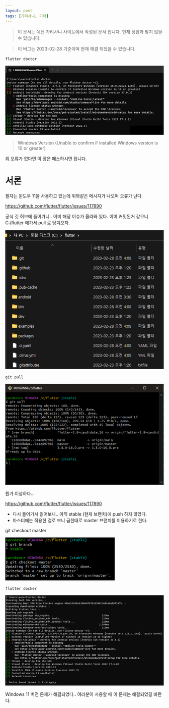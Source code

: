 ```yaml
---
layout: post
tags: [가리사니, 기타]
---
```


> 이 문서는 예전 가리사니 사이트에서 작성된 문서 입니다.
현재 상황과 맞지 않을 수 있습니다.

> 이 버그는 2023-02-28 기준이며 현재 해결 되었을 수 있습니다.

```
flutter doctor
```
![설명](/file/forum/42e249da-a06b-4796-aa74-4f1f4e0a59d0.png)

> Windows Version (Unable to confirm if installed Windows version is 10 or greater)

위 오류가 없다면 이 장은 패스하시면 됩니다.


# 서론
필자는 윈도우 11을 사용하고 있는데 위와같은 메시지가 나오며 오류가 난다.

https://github.com/flutter/flutter/issues/117890

공식 깃 허브에 들어가니.. 이미 해당 이슈가 올라와 있다.
이미 커밋된거 같으니 C:/flutter 에가서 pull 로 당겨오자.

![설명](/file/forum/4e947308-6bee-4663-87f0-b995b88252f7.png)

```
git pull
```
![설명](/file/forum/9a2d310d-9e20-427c-9285-8fa60291f255.png)

뭔가 이상하다...

https://github.com/flutter/flutter/issues/117890
- 다시 들어가서 읽어보니.. 아직 stable (현재 브랜치)에 push 하지 않았다.
- 마스터에는 적용한 걸로 보니 급한대로 master 브랜치를 이용하기로 한다.


git checkout master

![설명](/file/forum/5529e061-82a7-4931-bb2e-3ce914464602.png)


```
flutter docker
```
![설명](/file/forum/10d80c09-2322-4ee4-8700-f7125117bb29.png)


Windows 11 버전 문제가 해결되었다.. 
여러분이 사용할 때 이 문제는 해결되었길 바란다.